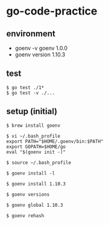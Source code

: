 # go-code-practice

## environment

- goenv -v goenv 1.0.0
- goenv version 1.10.3

## test

```terminal
$ go test ./1*
$ go test -v ./...
```

## setup (initial)

```terminal
$ brew install goenv

$ vi ~/.bash_profile
export PATH="$HOME/.goenv/bin:$PATH"
export GOPATH=$HOME/go
eval "$(goenv init -)"

$ source ~/.bash_profile

$ goenv install -l

$ goenv install 1.10.3

$ goenv versions

$ goenv global 1.10.3

$ goenv rehash
```